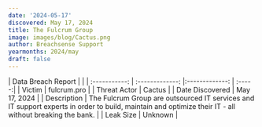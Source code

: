 ```yaml
---
date: '2024-05-17'
discovered: May 17, 2024
title: The Fulcrum Group
image: images/blog/Cactus.png
author: Breachsense Support
yearmonths: 2024/may
draft: false
---
```


| Data Breach Report           |              | 
| :-----------: | :-------------:     |:-------------:    | :-----:|
| Victim      | fulcrum.pro      | 
| Threat Actor      | Cactus      | 
| Date Discovered      | May 17, 2024      | 
| Description      | The Fulcrum Group are outsourced IT services and IT support experts in order to build, maintain and optimize their IT - all without breaking the bank.      | 
| Leak Size      | Unknown      | 

